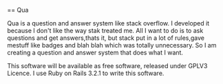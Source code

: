 == Qua

Qua is a question and answer system like stack overflow. I developed it because I don't like the way stak treated me. All I want to do is to ask questions and get answers,thats it, but stack put in a lot of rules,gave mestuff like badges and blah blah which was totally unnecessary. So I am creating a question and answer system that does what I want.

This software will be available as free software, released under GPLV3 Licence. I use Ruby on Rails 3.2.1 to write this software.
